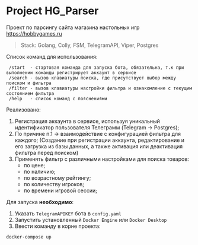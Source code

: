 # Project HG_Parser

Проект по парсингу сайта магазина настольных игр https://hobbygames.ru

> Stack: Golang, Colly, FSM, TelegramAPI, Viper, Postgres

Список команд для использования:
```
 /start  - стартовая команда для запуска бота, обязательна, т.к при выполнении команды регистрирует аккаунт в сервисе
 /search - вызов клавиатуры поиска, где присутствует выбор между поиском и фильтра
 /filter - вызов клавиатуры настройки фильтра и ознакомление с текущим состоянием фильтра
 /help   - список команд с пояснениями
```
Реализовано:
  1. Регистрация аккаунта в сервисе, используя уникальный идентификатор пользователя Телеграмм (Telegram -> Postgres);
  2. По причине п.1 -> взаимодействие с конфигурацией фильтра для каждого; (Создание при регистрации аккаунта, редактирование и его загрузка из базы данных, а также активация или деактивация фильтра перед поиском)
  3. Применять фильтр с различными настройками для поиска товаров:
      * по цене;
      * по наличию;
      * по возрастному рейтингу;
      * по количеству игроков;
      * по времени игровой сессии;


Для запуска **необходимо**:

1) Указать ```TelegramAPIKEY``` бота в ```config.yaml```
2) Запустить установленный ```Docker Engine``` или ```Docker Desktop```
3) Ввести команду в корне проекта: 
``` 
docker-compose up
```
